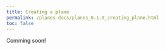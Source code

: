 ```yaml
---
title: Creating a plane
permalink: /planes-docs/planes_0.1.X_creating_plane.html
toc: false
---
```


Comming soon!
